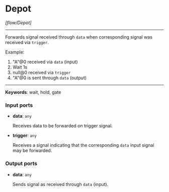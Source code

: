 # Depot

_[flow/Depot]_

---

Forwards signal received through `data` when corresponding signal was received via `trigger`.  
  
Example:  
1. "A"@0 received via `data` (input)  
2. Wait 1s  
3. null@0 received via `trigger`  
4. "A"@0 is sent through `data` (output)  

---

__Keywords__: wait, hold, gate

### Input ports

* __data__: ` any `

    Receives data to be forwarded on trigger signal.  


* __trigger__: ` any `

    Receives a signal indicating that the corresponding `data` input signal may be forwarded.  

### Output ports

* __data__: ` any `

    Sends signal as received through `data` (input).  

